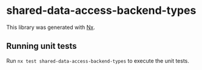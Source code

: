 # shared-data-access-backend-types

This library was generated with [Nx](https://nx.dev).

## Running unit tests

Run `nx test shared-data-access-backend-types` to execute the unit tests.
